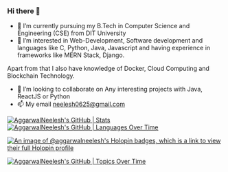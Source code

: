 ### Hi there 👋
 - 🔭 I’m currently pursuing my B.Tech in Computer Science and Engineering (CSE) from DIT University
 - 👀 I’m interested in Web-Development, Software development and languages like C, Python, Java, Javascript and having experience in frameworks like MERN Stack, Django.

Apart from that I also have knowledge of Docker, Cloud Computing and Blockchain Technology.

 - 👯 I’m looking to collaborate on Any interesting projects with Java, ReactJS or Python
 - 📫 My email neelesh0625@gmail.com
<!--
**AggarwalNeelesh/AggarwalNeelesh** is a ✨ _special_ ✨ repository because its `README.md` (this file) appears on your GitHub profile.

Here are some ideas to get you started:

- 🔭 I’m currently working on ...
- 🌱 I’m currently learning ...
- 👯 I’m looking to collaborate on ...
- 🤔 I’m looking for help with ...
- 💬 Ask me about ...
- 📫 How to reach me: ...
- 😄 Pronouns: ...
- ⚡ Fun fact: ...
-->
[![AggarwalNeelesh's GitHub | Stats](https://stats.quine.sh/AggarwalNeelesh/github?theme=dark)](https://quine.sh)
[![AggarwalNeelesh's GitHub | Languages Over Time](https://stats.quine.sh/AggarwalNeelesh/languages-over-time?theme=dark)](https://quine.sh)

[![An image of @aggarwalneelesh's Holopin badges, which is a link to view their full Holopin profile](https://holopin.me/aggarwalneelesh)](https://holopin.io/@aggarwalneelesh)

[![AggarwalNeelesh's GitHub | Topics Over Time](https://stats.quine.sh/AggarwalNeelesh/topics-over-time?theme=dark)](https://quine.sh)
